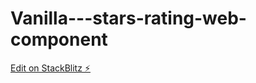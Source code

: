 # Vanilla---stars-rating-web-component

[Edit on StackBlitz ⚡️](https://stackblitz.com/edit/web-platform-kadkht)